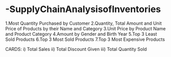 # -SupplyChainAnalysisofInventories
1.Most Quantity Purchased by Customer
2.Quantity, Total Amount and Unit Price of Products by their Name and Category
3.Unit Price by Product Name and Product Category
4.Amount by Gender and Birth Year
5.Top 3 Least Sold Products
6.Top 3 Most Sold Products
7.Top 3 Most Expensive Products

CARDS:
i) Total Sales
ii) Total Discount Given 
iii) Total Quantity Sold
